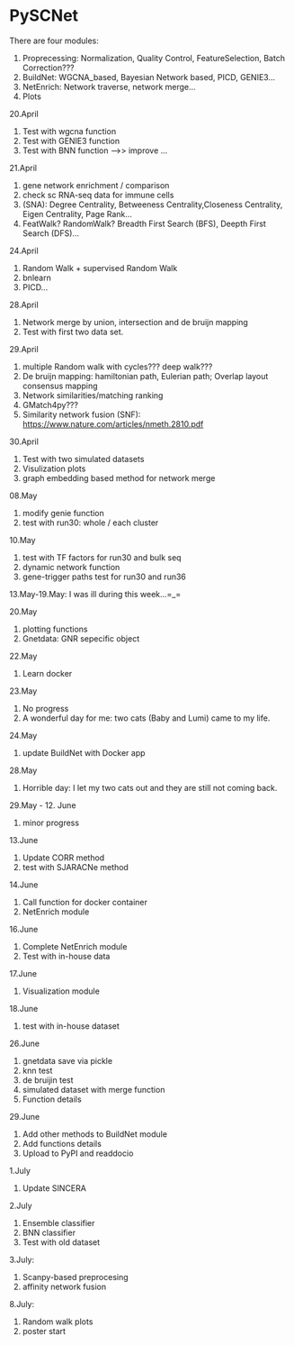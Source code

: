 # PySCNet
There are four modules:
1) Proprecessing: Normalization, Quality Control, FeatureSelection, Batch Correction???
2) BuildNet: WGCNA_based, Bayesian Network based, PICD, GENIE3...
3) NetEnrich: Network traverse, network merge...
4) Plots

20.April
1) Test with wgcna function
2) Test with GENIE3 function
3) Test with BNN function -->> improve
...

21.April
1) gene network enrichment / comparison
2) check sc RNA-seq data for immune cells
3) (SNA): Degree Centrality, Betweeness Centrality,Closeness Centrality, Eigen Centrality, Page Rank...
4) FeatWalk? RandomWalk? Breadth First Search (BFS), Deepth First Search (DFS)...

24.April
1) Random Walk + supervised Random Walk
2) bnlearn
3) PICD...

28.April
1) Network merge by union, intersection and de bruijn mapping
2) Test with first two data set.

29.April
1) multiple Random walk with cycles??? deep walk???
2) De bruijn mapping: hamiltonian path, Eulerian path; Overlap layout consensus mapping
3) Network similarities/matching ranking
4) GMatch4py???
5) Similarity network fusion (SNF): https://www.nature.com/articles/nmeth.2810.pdf

30.April
1) Test with two simulated datasets
2) Visulization plots
3) graph embedding based method for network merge

08.May
1) modify genie function
2) test with run30: whole / each cluster

10.May
1) test with TF factors for run30 and bulk seq
2) dynamic network function
3) gene-trigger paths test for run30 and run36

13.May-19.May: I was ill during this week...=_=

20.May
1) plotting functions
2) Gnetdata: GNR sepecific object

22.May
1) Learn docker

23.May
1) No progress
2) A wonderful day for me: two cats (Baby and Lumi) came to my life.

24.May
1) update BuildNet with Docker app

28.May
1) Horrible day: I let my two cats out and they are still not coming back.

29.May - 12. June
1) minor progress

13.June
1) Update CORR method
2) test with SJARACNe method

14.June
1) Call function for docker container
2) NetEnrich module

16.June
1) Complete NetEnrich module
2) Test with in-house data

17.June
1) Visualization module

18.June
1) test with in-house dataset

26.June
1) gnetdata save via pickle
2) knn test
3) de bruijin test
4) simulated dataset with merge function
5) Function details

29.June
1) Add other methods to BuildNet module
2) Add functions details
3) Upload to PyPI and readdocio

1.July
1) Update SINCERA

2.July
1) Ensemble classifier
2) BNN classifier
3) Test with old dataset

3.July:
1) Scanpy-based preprocesing
2) affinity network fusion

8.July:
1) Random walk plots
2) poster start
